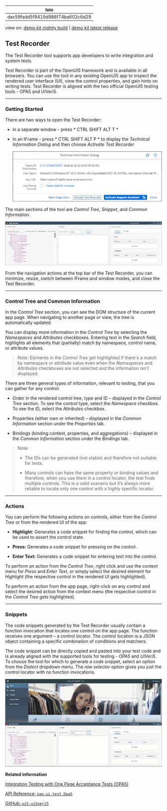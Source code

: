 <!-- copydac59fadd5f9419d986f74ba602c6d29 -->

| loio |
| -----|
| dac59fadd5f9419d986f74ba602c6d29 |

<div id="loio">

view on: [demo kit nightly build](https://openui5nightly.hana.ondemand.com/#/topic/dac59fadd5f9419d986f74ba602c6d29) | [demo kit latest release](https://openui5.hana.ondemand.com/#/topic/dac59fadd5f9419d986f74ba602c6d29)</div>

## Test Recorder

The Test Recorder tool supports app developers to write integration and system tests.

Test Recorder is part of the OpenUI5 framework and is available in all browsers. You can use the tool in any existing OpenUI5 app to inspect the rendered user interface \(UI\), view the control properties, and gain hints on writing tests. Test Recorder is aligned with the two official OpenUI5 testing tools - OPA5 and UIVeri5.

***

<a name="copydac59fadd5f9419d986f74ba602c6d29__section_wxk_d2w_zjb"/>

### Getting Started

There are two ways to open the Test Recorder:

-   In a separate window - press * CTRL SHIFT ALT T *

-   In an IFrame - press * CTRL SHIFT ALT P * to display the *Technical Information Dialog* and then choose *Activate Test Recorder*

     ![](loio1e0b9fe13e6d44589301c80d5e5b07bb_HiRes.png) 


The main sections of the tool are *Control Tree*, *Snippet*, and *Common Information*.

 ![](loio3f710a0fdb474393a605873c009f01cf_HiRes.png) 

From the navigation actions at the top bar of the Test Recorder, you can minimize, resize, switch between IFrame and window modes, and close the Test Recorder.

***

<a name="copydac59fadd5f9419d986f74ba602c6d29__section_vyg_n5d_1kb"/>

### Control Tree and Common Information

In the *Control Tree* section, you can see the DOM structure of the current app page. When navigating to another page or view, the tree is automatically updated.

You can display more information in the *Control Tree* by selecting the *Namespaces* and *Attributes* checkboxes. Entering text in the *Search* field, highlights all elements that \(partially\) match by namespace, control name, or attribute values.

> Note:
> Elements in the *Control Tree* get highlighted if there's a match by namespace or attribute value even when the *Namespaces* and *Attributes* checkboxes are not selected and the information isn't displayed.
> 
> 

There are three general types of information, relevant to testing, that you can gather for any control:

-   Order in the rendered control tree, type and ID – displayed in the *Control Tree* section. To see the control type, select the *Namespace* checkbox. To see the ID, select the *Attributes* checkbox.

-   Properties \(either own or inherited\) – displayed in the *Common Information* section under the *Properties* tab.

-   Bindings \(binding context, properties, and aggregations\) – displayed in the *Common Information* section under the *Bindings* tab.


> Note:
> -   The IDs can be generated \(not stable\) and therefore not suitable for tests.
> 
> -   Many controls can have the same property or binding values and therefore, when you use them in a control locator, the test finds multiple controls. This is a valid scenario but it’s always more reliable to locate only one control with a highly specific locator.
> 
> 
> 

***

<a name="copydac59fadd5f9419d986f74ba602c6d29__section_c2d_ts3_1kb"/>

### Actions

You can perform the following actions on controls, either from the *Control Tree* or from the rendered UI of the app:

-   **Highlight:** Generates a code snippet for finding the control, which can be used to assert the control state.

-   **Press:** Generates a code snippet for pressing on the control.

-   **Enter Text:** Generates a code snippet for entering text into the control.


To perform an action from the *Control Tree*, right click and use the context menu for *Press* and *Enter Text*, or simply select the desired element for *Highlight* \(the respective control in the rendered UI gets highlighted\).

To perform an action from the app page, right-click on any control and select the desired action from the context menu \(the respective control in the *Control Tree* gets highlighted\).

***

<a name="copydac59fadd5f9419d986f74ba602c6d29__section_dwd_ts3_1kb"/>

### Snippets

The code snippets generated by the Test Recorder usually contain a function invocation that locates one control on the app page. The function receives one argument – a control locator. The control location is a JSON object containing a specific combination of conditions and matchers.

The code snippet can be directly copied and pasted into your test code and is already aligned with the supported tools for testing - *OPA5* and *UIVeri5*. To choose the tool for which to generate a code snippet, select an option from the *Dialect* dropdown menu. The *raw selector* option gives you just the control locator with no function invocations.

 ![](loio6316f778d71648d1ae5f8f05033346b2_HiRes.gif) 

**Related information**  


[Integration Testing with One Page Acceptance Tests \(OPA5\)](Integration_Testing_with_One_Page_Acceptance_Tests_(OPA5)_2696ab5.md)

[API Reference: `sap.ui.test.Opa5`](https://openui5.hana.ondemand.com/#/api/sap.ui.test.Opa5)

[GitHub: `ui5-ui5veri5`](https://github.com/SAP/ui5-uiveri5)


